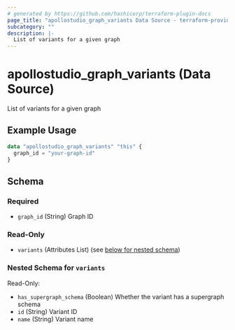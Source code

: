 ```yaml
---
# generated by https://github.com/hashicorp/terraform-plugin-docs
page_title: "apollostudio_graph_variants Data Source - terraform-provider-apollostudio"
subcategory: ""
description: |-
  List of variants for a given graph
---
```


# apollostudio_graph_variants (Data Source)

List of variants for a given graph

## Example Usage

```terraform
data "apollostudio_graph_variants" "this" {
  graph_id = "your-graph-id"
}
```

<!-- schema generated by tfplugindocs -->
## Schema

### Required

- `graph_id` (String) Graph ID

### Read-Only

- `variants` (Attributes List) (see [below for nested schema](#nestedatt--variants))

<a id="nestedatt--variants"></a>
### Nested Schema for `variants`

Read-Only:

- `has_supergraph_schema` (Boolean) Whether the variant has a supergraph schema
- `id` (String) Variant ID
- `name` (String) Variant name
